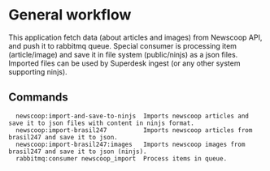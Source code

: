 # General workflow

This application fetch data (about articles and images) from Newscoop API, and push it to rabbitmq queue.
Special consumer is processing item (article/image) and save it in file system (public/ninjs) as a json files. 
Imported files can be used by Superdesk ingest (or any other system supporting ninjs).

## Commands
```
  newscoop:import-and-save-to-ninjs  Imports newscoop articles and save it to json files with content in ninjs format.
  newscoop:import-brasil247          Imports newscoop articles from brasil247 and save it to json.
  newscoop:import-brasil247:images   Imports newscoop images from brasil247 and save it to json (ninjs).
  rabbitmq:consumer newscoop_import  Process items in queue.
```
